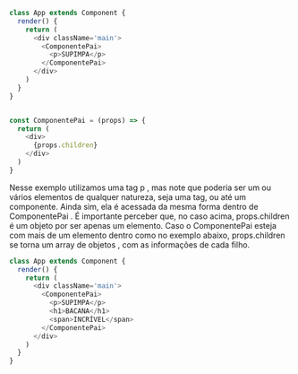 ```javascript
class App extends Component {
  render() {
    return (
      <div className='main'>
        <ComponentePai>
          <p>SUPIMPA</p>
        </ComponentePai>
      </div>
    )
  }
}


const ComponentePai = (props) => {
  return (
    <div>
      {props.children}
    </div>
  )
}
```

Nesse exemplo utilizamos uma tag p , mas note que poderia ser um ou vários elementos de qualquer natureza, seja uma tag, ou até um componente. Ainda sim, ela é acessada da mesma forma dentro de ComponentePai . É importante perceber que, no caso acima, props.children é um objeto por ser apenas um elemento. Caso o ComponentePai esteja com mais de um elemento dentro como no exemplo abaixo, props.children se torna um array de objetos , com as informações de cada filho.

```javascript
class App extends Component {
  render() {
    return (
      <div className='main'>
        <ComponentePai>
          <p>SUPIMPA</p>
          <h1>BACANA</h1>
          <span>INCRÍVEL</span>
        </ComponentePai>
      </div>
    )
  }
}
```